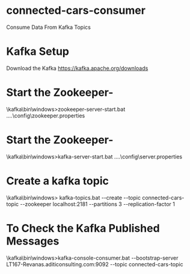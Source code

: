 # connected-cars-consumer
 Consume Data From Kafka Topics
  
 
 # Kafka Setup
 
 Download the Kafka https://kafka.apache.org/downloads

# Start the Zookeeper-
\kafka\bin\windows>zookeeper-server-start.bat ..\..\config\zookeeper.properties

# Start the Zookeeper-
\kafka\bin\windows>kafka-server-start.bat ..\..\config\server.properties

# Create a kafka topic
\kafka\bin\windows>
kafka-topics.bat --create --topic connected-cars-topic --zookeeper localhost:2181 --partitions 3 --replication-factor 1

# To Check the Kafka Published Messages
\kafka\bin\windows>kafka-console-consumer.bat --bootstrap-server LT167-Revanas.aditiconsulting.com:9092 --topic connected-cars-topic
